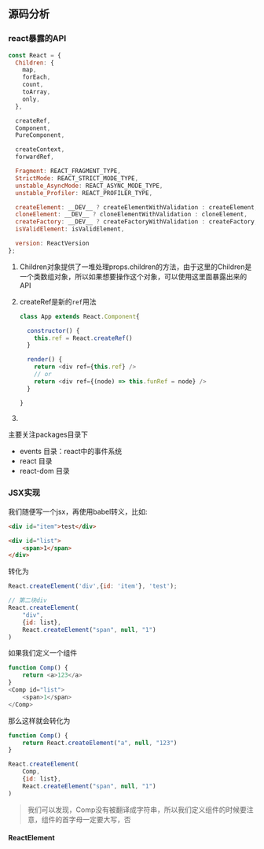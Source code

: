## 源码分析

### react暴露的API

```javascript
const React = {
  Children: {
    map,
    forEach,
    count,
    toArray,
    only,
  },

  createRef,
  Component,
  PureComponent,

  createContext,
  forwardRef,

  Fragment: REACT_FRAGMENT_TYPE,
  StrictMode: REACT_STRICT_MODE_TYPE,
  unstable_AsyncMode: REACT_ASYNC_MODE_TYPE,
  unstable_Profiler: REACT_PROFILER_TYPE,

  createElement: __DEV__ ? createElementWithValidation : createElement,
  cloneElement: __DEV__ ? cloneElementWithValidation : cloneElement,
  createFactory: __DEV__ ? createFactoryWithValidation : createFactory,
  isValidElement: isValidElement,

  version: ReactVersion
};
```

1. Children对象提供了一堆处理props.children的方法，由于这里的Children是一个类数组对象，所以如果想要操作这个对象，可以使用这里面暴露出来的API

2. createRef是新的`ref`用法

   ```javascript
   class App extends React.Component{
   
     constructor() {
       this.ref = React.createRef()
     }
   
     render() {
       return <div ref={this.ref} />
       // or
       return <div ref={(node) => this.funRef = node} />
     }
   
   }
   ```

3. 



主要关注packages目录下

+ events 目录：react中的事件系统
+ react 目录
+ react-dom 目录

### JSX实现

我们随便写一个jsx，再使用babel转义，比如:

```html
<div id="item">test</div>

<div id="list">
    <span>1</span>
</div>
```

转化为

```javascript
React.createElement('div',{id: 'item'}, 'test');

// 第二块div
React.createElement(
	"div",
    {id: list},
    React.createElement("span", null, "1")
)
```

如果我们定义一个组件

```javascript
function Comp() {
    return <a>123</a>
}
<Comp id="list">
    <span>1</span>
</Comp>
```

那么这样就会转化为

```javascript
function Comp() {
    return React.createElement("a", null, "123")
}

React.createElement(
	Comp,
    {id: list},
    React.createElement("span", null, "1")
)
```

> 我们可以发现，Comp没有被翻译成字符串，所以我们定义组件的时候要注意，组件的首字母一定要大写，否

#### ReactElement


